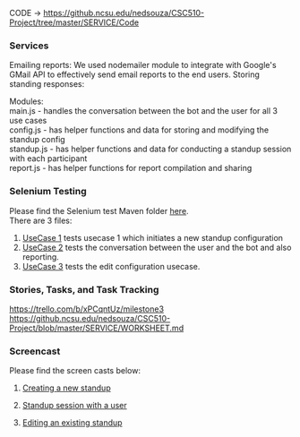 CODE -> https://github.ncsu.edu/nedsouza/CSC510-Project/tree/master/SERVICE/Code

### Services  

Emailing reports: We used nodemailer module to integrate with Google's GMail API to effectively send email reports to the end users. 
Storing standing responses: 

Modules:  
main.js - handles the conversation between the bot and the user for all 3 use cases  
config.js - has helper functions and data for storing and modifying the standup config  
standup.js - has helper functions and data for conducting a standup session with each participant  
report.js - has helper functions for report compilation and sharing  

### Selenium Testing  
Please find the Selenium test Maven folder [here](Selenium).  
There are 3 files:   
1. [UseCase 1](https://github.ncsu.edu/nedsouza/CSC510-Project/blob/master/SERVICE/Selenium/src/test/java/NewStandupConfigTest.java) tests usecase 1 which initiates a new standup configuration     
2. [UseCase 2](https://github.ncsu.edu/nedsouza/CSC510-Project/blob/master/SERVICE/Selenium/src/test/java/StandupSession.java) tests the conversation between the user and the bot and also reporting.  
3. [UseCase 3](https://github.ncsu.edu/nedsouza/CSC510-Project/blob/master/SERVICE/Selenium/src/test/java/EditStandupConfigTest.java) tests the edit configuration usecase.    


### Stories, Tasks, and Task Tracking  

https://trello.com/b/xPCqntUz/milestone3  
https://github.ncsu.edu/nedsouza/CSC510-Project/blob/master/SERVICE/WORKSHEET.md

### Screencast
Please find the screen casts below:
1. [Creating a new standup]()  

2. [Standup session with a user]()

3. [Editing an existing standup]()
